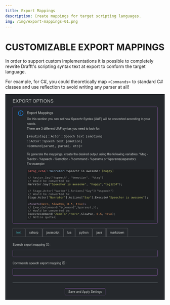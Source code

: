 ```yaml
---
title: Export Mappings
description: Create mappings for target scripting languages.
img: /img/export-mappings-01.png
---
```


# CUSTOMIZABLE EXPORT MAPPINGS

In order to support custom implementations it is possible to completely rewrite Drafft's scripting syntax text at export to conform the target language.

For example, for C#, you could theoretically map `<Commands>` to standard C# classes and use reflection to avoid writing any parser at all!

![export-mappings](/img/export-mappings-01.png)
